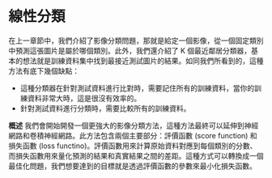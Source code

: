 # 線性分類

在上一章節中，我們介紹了影像分類問題，那就是給定一個影像，從一個固定類別中預測這張圖片是屬於哪個類別。此外，我們還介紹了 K 個最近鄰居分類器，基本的想法就是訓練資料集中找到最接近測試圖片的結果。如同我們所看到的，這種方法有底下幾個缺點：

- 這種分類器在針對測試資料進行比對時，需要記住所有的訓練資料，當你的訓練資料非常大時，這是很沒有效率的。
- 針對測試資料進行分類時，需要比較所有的訓練資料。

**概述** 我們會開始開發一個更強大的影像分類方法，這種方法最終可以延伸到神經網路和卷積神經網路。此方法包含兩個主要部分：評價函數 (score function) 和損失函數 (loss functino)。評價函數用來計算原始資料對應到每個類別的分數、而損失函數用來量化預測的結果和真實結果之間的差距。這種方式可以轉換成一個最佳化問題，我們想要達到的目標就是透過評價函數的參數來最小化損失函數。
